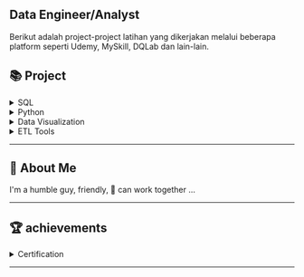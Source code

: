 ## Data Engineer/Analyst

Berikut adalah project-project latihan yang dikerjakan melalui beberapa platform seperti Udemy, MySkill, DQLab dan lain-lain.


## 📚 Project


<details><summary>SQL</summary>


+ [[📂](https://github.com/azwarerizal/own-project/tree/master/SQL/Project%20Data%20Analysis%20for%20Retail%20Sales%20Performance%20Report)]
[[🔍](https://academy.dqlab.id/main/package/project/182?pf=0)] [[📃](https://academy.dqlab.id/certificate/pdf/DQLABPRJC4AFNDGQ)] Data Analysis for Retail Sales Performance Report

+ [[📂](https://github.com/azwarerizal/own-project/tree/master/SQL/Data%20Engineer%20Challenge%20with%20SQL)]
[[🔍](https://academy.dqlab.id/main/projectcode/99/195/956?pr=0)] [[📃](https://academy.dqlab.id/certificate/pdf/DQLABSQLTSWUWCOK)] Data Engineer Challenge with SQL

+ [[📂](https://github.com/azwarerizal/own-project/tree/master/SQL/Project%20Data%20Analysis%20for%20B2B%20Retail:%20Customer%20Analytics%20Report)]
[[🔍](https://academy.dqlab.id/main/projectcode/246/417/2099?pr=0)] [[📃](https://academy.dqlab.id/certificate/pdf/DQLABPRJ10FEKPHS/NONTRACK)] Data Analysis for B2B Retail: Customer Analytics Report
 
 </details>
 
<details><summary>Python</summary>
Soon
</details>

<details><summary>Data Visualization</summary>
Soon
</details>

<details><summary>ETL Tools</summary>
Soon
</details>

---
 
## 🚀 About Me
I'm a humble guy, friendly, 💪 can work together ...

---

## 🏆 achievements
<details>
 <summary>Certification</summary>
 
[[📃](https://www.udemy.com/certificate/UC-27e93998-4e3c-4697-9c0f-9a9db075e093)] Udemy

[[📃](https://drive.google.com/file/d/1Wqu3jmaCgdJkeWwoZQQJRhU9ToV7b0or/view)] MySkill

[[📃](https://academy.dqlab.id/Certificate_check_2/resultV2/DQLABSQLTSWUWCOK)] DQLab

[[📃](https://drive.google.com/file/d/1gWtUJj1aAlOrot6Mhs58zPLTmwlKxqkK/view?usp=sharing)] Inixindo
 
 </details>
 
 ---
